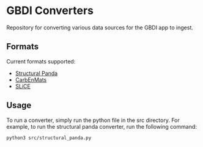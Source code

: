# GBDI Converters

Repository for converting various data sources for the GBDI app to ingest.

## Formats

Current formats supported:

- [Structural Panda](/src/structural_panda.py)
- [CarbEnMats](/src/carbenmats.py)
- [SLiCE](/src/slice.py)

## Usage

To run a converter, simply run the python file in the src directory. For example, to run the structural panda converter,
run the following command:

```
python3 src/structural_panda.py
```
